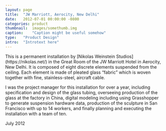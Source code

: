 ```yaml
---
layout:	page
title:	"JW Marriott, Aerocity, New Delhi"
date:	2012-07-01 00:00:00 -0800
categories:	product
thumbnail:	images/somethumb.img
caption:	"Caption might be useful somehow"
type:	"Product Design"
intro:	"Introtext here"
---
```


<div class="wrapper" markdown="1">
This is a permanent installation by [Nikolas Weinstein Studios](https://nikolas.net/) in the Great Room of the JW Marriott Hotel in Aerocity, New Delhi. It is composed of eight discrete elements suspended from the ceiling. Each element is made of pleated glass “fabric” which is woven together with fine, stainless-steel, aircraft cable.

I was the project manager for this installation for over a year, including specification and design of the glass tubing, overseeing production of the glass at the factory in China, digital modeling including using Grasshopper to generate suspension hardware data, production of the sculpture in San Francisco with up to 14 workers, and finally planning and executing the installation with a team of ten.

July 2012</div>
